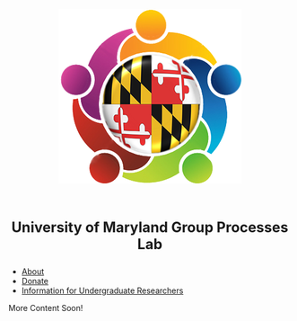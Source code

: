 <div style="text-align:center"><img src="lablogo.png" alt="logo" class="inline"/></div>
<br><br>

<center><b><p style="font-size:25px">University of Maryland Group Processes Lab</p></b></center>

- <a href="{{ site.baseurl }}/about">About</a>
- <a href="{{ site.baseurl }}/donate">Donate</a>
- <a href="{{ site.baseurl }}/RA_info">Information for Undergraduate Researchers</a>

More Content Soon!


